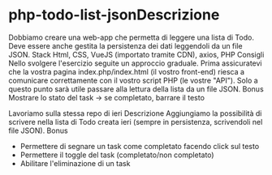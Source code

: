# php-todo-list-jsonDescrizione

Dobbiamo creare una web-app che permetta di leggere una lista di Todo.
Deve essere anche gestita la persistenza dei dati leggendoli da un file JSON.
Stack
Html, CSS, VueJS (importato tramite CDN), axios, PHP
Consigli
Nello svolgere l'esercizio seguite un approccio graduale.
Prima assicuratevi che la vostra pagina index.php/index.html (il vostro front-end) riesca a comunicare correttamente con il vostro script PHP (le vostre "API").
Solo a questo punto sarà utile passare alla lettura della lista da un file JSON.
Bonus
Mostrare lo stato del task → se completato, barrare il testo

<!-- Parte 2 -->

Lavoriamo sulla stessa repo di ieri
Descrizione
Aggiungiamo la possibilità di scrivere nella lista di Todo creata ieri (sempre in persistenza, scrivendoli nel file JSON).
Bonus

- Permettere di segnare un task come completato facendo click sul testo
- Permettere il toggle del task (completato/non completato)
- Abilitare l'eliminazione di un task
